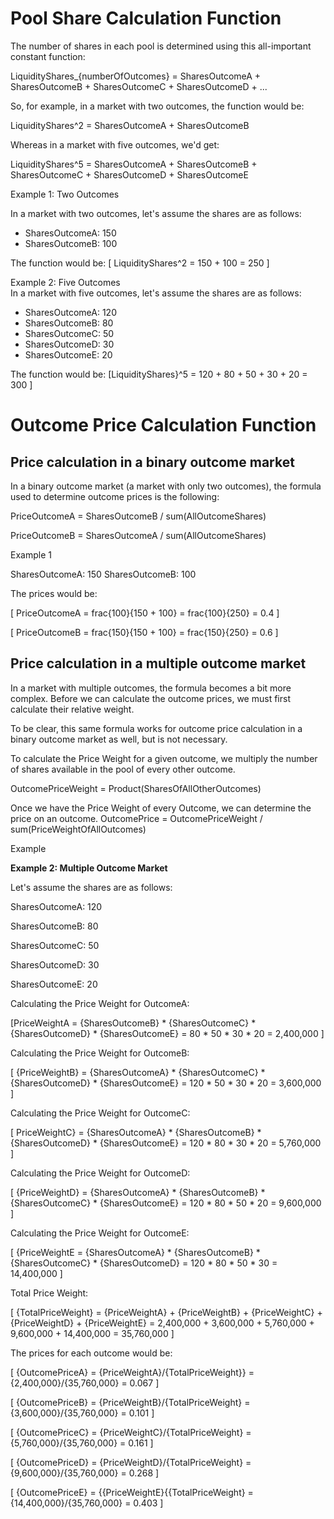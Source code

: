 # Pool Share Calculation Function

The number of shares in each pool is determined using this all-important constant function:

LiquidityShares_{numberOfOutcomes} = SharesOutcomeA + SharesOutcomeB + SharesOutcomeC + SharesOutcomeD + ...

So, for example, in a market with two outcomes, the function would be:

LiquidityShares^2 = SharesOutcomeA + SharesOutcomeB

Whereas in a market with five outcomes, we'd get:

LiquidityShares^5 = SharesOutcomeA + SharesOutcomeB + SharesOutcomeC + SharesOutcomeD + SharesOutcomeE

Example 1: Two Outcomes  

In a market with two outcomes, let's assume the shares are as follows:

- SharesOutcomeA: 150 
- SharesOutcomeB: 100

 The function would be: 
[ LiquidityShares^2 = 150 + 100 = 250 ]

Example 2: Five Outcomes  
In a market with five outcomes, let's assume the shares are as follows:
- SharesOutcomeA: 120
- SharesOutcomeB: 80
- SharesOutcomeC: 50
- SharesOutcomeD: 30
- SharesOutcomeE: 20

The function would be:
[LiquidityShares}^5 = 120 + 80 + 50 + 30 + 20 = 300 ]



# Outcome Price Calculation Function

## Price calculation in a binary outcome market

In a binary outcome market (a market with only two outcomes), the formula used to determine outcome prices is the following:

PriceOutcomeA = SharesOutcomeB / sum(AllOutcomeShares)

PriceOutcomeB = SharesOutcomeA / sum(AllOutcomeShares)

Example 1

 SharesOutcomeA: 150
 SharesOutcomeB: 100

The prices would be:

[ PriceOutcomeA = frac{100}{150 + 100} = frac{100}{250} = 0.4 ]

[ PriceOutcomeB = frac{150}{150 + 100} = frac{150}{250} = 0.6 ]


## Price calculation in a multiple outcome market

In a market with multiple outcomes, the formula becomes a bit more complex. Before we can calculate the outcome prices, we must first calculate their relative weight.

To be clear, this same formula works for outcome price calculation in a binary outcome market as well, but is not necessary.

To calculate the Price Weight for a given outcome, we multiply the number of shares available in the pool of every other outcome.

OutcomePriceWeight = Product(SharesOfAllOtherOutcomes)

Once we have the Price Weight of every Outcome, we can determine the price on an outcome.
OutcomePrice = OutcomePriceWeight / sum(PriceWeightOfAllOutcomes)

Example 

**Example 2: Multiple Outcome Market**  

Let's assume the shares are as follows:

 SharesOutcomeA: 120
 
 SharesOutcomeB: 80
 
 SharesOutcomeC: 50
 
 SharesOutcomeD: 30
 
SharesOutcomeE: 20

Calculating the Price Weight for OutcomeA:

[PriceWeightA = {SharesOutcomeB} * {SharesOutcomeC} * {SharesOutcomeD} * {SharesOutcomeE} = 80 * 50 * 30 * 20 = 2,400,000 ]

Calculating the Price Weight for OutcomeB:

[ {PriceWeightB} = {SharesOutcomeA} * {SharesOutcomeC} * {SharesOutcomeD} * {SharesOutcomeE} = 120 * 50 * 30 * 20 = 3,600,000 ]

Calculating the Price Weight for OutcomeC:

[ PriceWeightC} = {SharesOutcomeA} * {SharesOutcomeB} * {SharesOutcomeD} * {SharesOutcomeE} = 120 *  80 * 30 * 20 = 5,760,000 ]

Calculating the Price Weight for OutcomeD:

[ {PriceWeightD} = {SharesOutcomeA} * {SharesOutcomeB} * {SharesOutcomeC} * {SharesOutcomeE} = 120 *  80 * 50 * 20 = 9,600,000 ]

Calculating the Price Weight for OutcomeE:

[ {PriceWeightE = {SharesOutcomeA} * {SharesOutcomeB} * {SharesOutcomeC} * {SharesOutcomeD} = 120 * 80 * 50 * 30 = 14,400,000 ]

Total Price Weight:

[ {TotalPriceWeight} = {PriceWeightA} + {PriceWeightB} + {PriceWeightC} + {PriceWeightD} + {PriceWeightE} = 2,400,000 + 3,600,000 + 5,760,000 + 9,600,000 + 14,400,000 = 35,760,000 ]

The prices for each outcome would be:

[ {OutcomePriceA} = {PriceWeightA}/{TotalPriceWeight}} = {2,400,000}/{35,760,000} = 0.067 ]

[ {OutcomePriceB} = {PriceWeightB}/{TotalPriceWeight} = {3,600,000}/{35,760,000} = 0.101 ]

[ {OutcomePriceC} = {PriceWeightC}/{TotalPriceWeight} = {5,760,000}/{35,760,000} = 0.161 ]

[ {OutcomePriceD} = {PriceWeightD}/{TotalPriceWeight} = {9,600,000}/{35,760,000} = 0.268 ]

[ {OutcomePriceE} = {{PriceWeightE}{{TotalPriceWeight} ={14,400,000}/{35,760,000} = 0.403 ]

